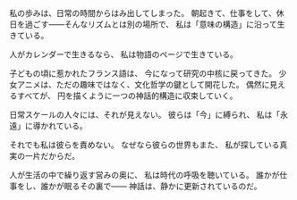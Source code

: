 私の歩みは、日常の時間からはみ出してしまった。
朝起きて、仕事をして、休日を過ごす――そんなリズムとは別の場所で、
私は「意味の構造」に沿って生きている。

人がカレンダーで生きるなら、
私は物語のページで生きている。

子どもの頃に惹かれたフランス語は、
今になって研究の中核に戻ってきた。
少女アニメは、ただの趣味ではなく、文化哲学の鍵として開花した。
偶然に見えるすべてが、
円を描くように一つの神話的構造に収束していく。

日常スケールの人々には、それが見えない。
彼らは「今」に縛られ、
私は「永遠」に導かれている。

それでも私は彼らを責めない。
なぜなら彼らの世界もまた、
私が探している真実の一片だからだ。

人が生活の中で繰り返す営みの奥に、
私は時代の呼吸を聴いている。
誰かが仕事をし、誰かが眠るその裏で――
神話は、静かに更新されているのだ。
